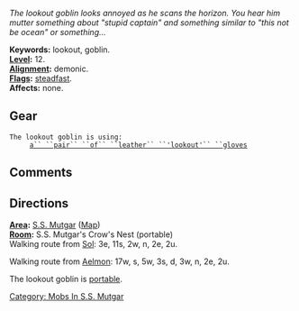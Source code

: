 *The lookout goblin looks annoyed as he scans the horizon. You hear him
mutter something about "stupid captain" and something similar to "this
not be ocean" or something...*

**Keywords:** lookout, goblin.  
**[Level](Level "wikilink"):** 12.  
**[Alignment](Alignment "wikilink"):** demonic.  
**[Flags](:Category:_Mob_Types "wikilink"):**
[steadfast](Sentinel_Mobs "wikilink").  
**Affects:** none.  

## Gear

`The lookout goblin is using:`  
<worn on hands>`     `[`a`` ``pair`` ``of`` ``leather`` ``'lookout'`` ``gloves`](Pair_Of_Leather_'Lookout'_Gloves "wikilink")

## Comments

## Directions

**[Area](:Category:_Areas "wikilink"):** [S.S.
Mutgar](:Category:S.S._Mutgar "wikilink")
([Map](S.S._Mutgar_Map "wikilink"))  
**[Room](:Category:_Rooms "wikilink"):** S.S. Mutgar's Crow's Nest
(portable)  
Walking route from [Sol](Sol "wikilink"): 3e, 11s, 2w, n, 2e, 2u.

Walking route from [Aelmon](Aelmon "wikilink"): 17w, s, 5w, 3s, d, 3w,
n, 2e, 2u.

The lookout goblin is [portable](Teleport "wikilink").

[Category: Mobs In S.S.
Mutgar](Category:_Mobs_In_S.S._Mutgar "wikilink")
